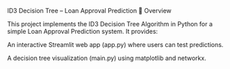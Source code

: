 ID3 Decision Tree – Loan Approval Prediction
📌 Overview

This project implements the ID3 Decision Tree Algorithm in Python for a simple Loan Approval Prediction system.
It provides:

An interactive Streamlit web app (app.py) where users can test predictions.

A decision tree visualization (main.py) using matplotlib and networkx.
